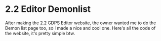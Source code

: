 # 2.2 Editor Demonlist
After making the 2.2 GDPS Editor website, the owner wanted me to do the Demon list page too, so I made a nice and cool one.
Here's all the code of the website, it's pretty simple btw.
